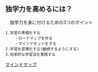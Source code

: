 ## 独学力を高めるには？		
　独学力を身に付けるための3つのポイント
```		
1.学習の準備をする
	・ロードマップを作る
	・マインドセットをする
2.学習を習慣化する(継続するようにする)
3.効率的な学習法を実践する
```

[マインドマップ](https://drive.google.com/file/d/1JgvBv23GHfLTRKYBHpdlhUVFCLWkuON8/view?usp=sharing)
